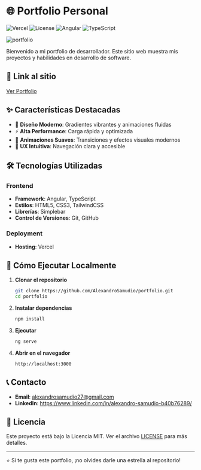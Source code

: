 # 🌐 Portfolio Personal
![Vercel](https://img.shields.io/badge/Deployed%20on-Vercel-black)
![License](https://img.shields.io/badge/License-MIT-blue)
![Angular](https://img.shields.io/badge/Angular-DD0031?logo=angular&logoColor=white)
![TypeScript](https://img.shields.io/badge/TypeScript-007ACC?logo=typescript&logoColor=white)

![portfolio](https://github.com/user-attachments/assets/c44a7d4d-2d95-4014-bade-0b8980ec432b)

Bienvenido a mi portfolio de desarrollador. Este sitio web muestra mis proyectos y habilidades en desarrollo de software.

## 🚀 Link al sitio

[Ver Portfolio](https://www.alexandrosamudio.dev)

## ✨ Características Destacadas

- 🎨 **Diseño Moderno**: Gradientes vibrantes y animaciones fluidas
- ⚡ **Alta Performance**: Carga rápida y optimizada
- 🌟 **Animaciones Suaves**: Transiciones y efectos visuales modernos
- 🎯 **UX Intuitiva**: Navegación clara y accesible

## 🛠️ Tecnologías Utilizadas

### Frontend
- **Framework**: Angular, TypeScript
- **Estilos**: HTML5, CSS3, TailwindCSS
- **Librerías**: Simplebar
- **Control de Versiones**: Git, GitHub

### Deployment
- **Hosting**: Vercel

## 🚦 Cómo Ejecutar Localmente

1. **Clonar el repositorio**
   ```bash
   git clone https://github.com/AlexandroSamudio/portfolio.git
   cd portfolio
   ```

2. **Instalar dependencias**
   ```bash
   npm install
   ```

3. **Ejecutar**
   ```bash
   ng serve
   ```

4. **Abrir en el navegador**
   ```
   http://localhost:3000
   ```

## 📞 Contacto

- **Email**: alexandrosamudio27@gmail.com
- **LinkedIn**: https://www.linkedin.com/in/alexandro-samudio-b40b76289/

## 📄 Licencia

Este proyecto está bajo la Licencia MIT. Ver el archivo [LICENSE](LICENSE) para más detalles.

---

⭐ Si te gusta este portfolio, ¡no olvides darle una estrella al repositorio!
